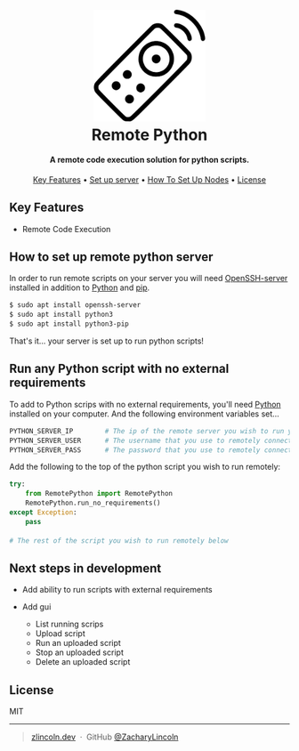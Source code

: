 <h1 align="center">
  <br>
  <img src="readme_assets/logo.png" alt="Remote Python Logo" width="200">
  <br>
  Remote Python
  <br>
</h1>

<h4 align="center">A remote code execution solution for python scripts.</h4>

<p align="center">
  <a href="#key-features">Key Features</a> •
  <a href="#how-to-set-up-remote-python-server">Set up server</a> •
  <a href="#how-to-set-up-nodes">How To Set Up Nodes</a> •
  <a href="#license">License</a>
</p>

## Key Features

* Remote Code Execution

## How to set up remote python server

In order to run remote scripts on your server you will need [OpenSSH-server](https://ubuntu.com/server/docs/service-openssh) installed in addition to [Python](https://www.python.org/downloads/) and [pip](https://www.python.org/).

```bash
$ sudo apt install openssh-server
$ sudo apt install python3
$ sudo apt install python3-pip
```

That's it... your server is set up to run python scripts!


## Run any Python script with no external requirements

To add to Python scrips with no external requirements, you'll need [Python](https://www.python.org/downloads/) installed on your computer. And the following environment variables set...

```python
PYTHON_SERVER_IP        # The ip of the remote server you wish to run your scripts on.
PYTHON_SERVER_USER      # The username that you use to remotely connect to the server.
PYTHON_SERVER_PASS      # The password that you use to remotely connect to the server.
```


Add the following to the top of the python script you wish to run remotely:
```python
try:
    from RemotePython import RemotePython
    RemotePython.run_no_requirements()
except Exception:
    pass
    
# The rest of the script you wish to run remotely below
```

## Next steps in development
- Add ability to run scripts with external requirements

- Add gui
  - List running scrips
  - Upload script
  - Run an uploaded script
  - Stop an uploaded script
  - Delete an uploaded script



## License

MIT

---
> [zlincoln.dev](https://www.zlincoln.dev) &nbsp;&middot;&nbsp;
> GitHub [@ZacharyLincoln](https://github.com/ZacharyLincoln)

